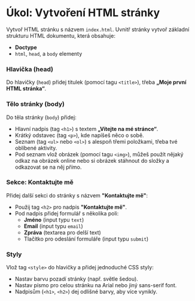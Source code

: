# Úkol: Vytvoření HTML stránky

Vytvoř HTML stránku s názvem `index.html`. Uvnitř stránky vytvoř základní strukturu HTML dokumentu, která obsahuje:

- **Doctype**
- `html`, `head`, a `body` elementy

### Hlavička (head)

Do hlavičky (`head`) přidej titulek (pomocí tagu `<title>`), třeba **„Moje první HTML stránka“**.

### Tělo stránky (body)

Do těla stránky (`body`) přidej:

- Hlavní nadpis (tag `<h1>`) s textem **„Vítejte na mé stránce“**.
- Krátký odstavec (tag `<p>`), kde napíšeš něco o sobě.
- Seznam (tag `<ul>` nebo `<ol>`) s alespoň třemi položkami, třeba tvé oblíbené aktivity.
- Pod seznam vlož obrázek (pomocí tagu `<img>`), můžeš použít nějaký odkaz na obrázek online nebo si obrázek stáhnout do složky a odkazovat se na něj přímo.

### Sekce: Kontaktujte mě

Přidej další sekci do stránky s názvem **"Kontaktujte mě"**:

- Použij tag `<h2>` pro nadpis **"Kontaktujte mě"**.
- Pod nadpis přidej formulář s několika poli:
  - **Jméno** (input typu `text`)
  - **Email** (input typu `email`)
  - **Zpráva** (textarea pro delší text)
  - Tlačítko pro odeslání formuláře (input typu `submit`)

### Styly

Vlož tag `<style>` do hlavičky a přidej jednoduché CSS styly:

- Nastav barvu pozadí stránky (např. světle šedou).
- Nastav písmo pro celou stránku na Arial nebo jiný sans-serif font.
- Nadpisům (`<h1>`, `<h2>`) dej odlišné barvy, aby více vynikly.
